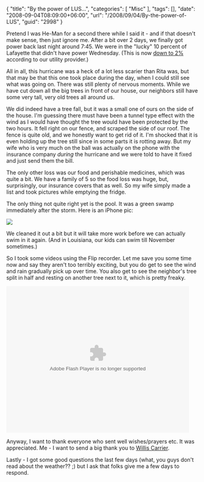 {
	"title": "By the power of LUS...",
	"categories": [
		"Misc"
	],
	"tags": [],
	"date": "2008-09-04T08:09:00+06:00",
	"url": "/2008/09/04/By-the-power-of-LUS",
	"guid": "2998"
}

Pretend I was He-Man for a second there while I said it - and if that doesn't make sense, then just ignore me. After a bit over 2 days, we finally got power back last night around 7:45. We were in the "lucky" 10 percent of Lafayette that didn't have power Wednesday. (This is now <a href="http://www.lus.org/site.php?pageID=229">down to 2%</a> according to our utility provider.) 

All in all, this hurricane was a heck of a lot less scarier than Rita was, but that may be that this one took place during the day, when I could still see what was going on. There was still plenty of nervous moments. While we have cut down all the big trees in front of our house, our neighbors still have some very tall, very old trees all around us. 

We did indeed have a tree fall, but it was a small one of ours on the side of the house. I'm guessing there must have been a tunnel type effect with the wind as I would have thought the tree would have been protected by the two hours. It fell right on our fence, and scraped the side of our roof. The fence is quite old, and we honestly want to get rid of it. I'm shocked that it is even holding up the tree still since in some parts it is rotting away. But my wife who is very much on the ball was actually on the phone with the insurance company <i>during</i> the hurricane and we were told to have it fixed and just send them the bill.

The only other loss was our food and perishable medicines, which was quite a bit. We have a family of 5 so the food loss was huge, but, surprisingly, our insurance covers that as well. So my wife simply made a list and took pictures while emptying the fridge. 

The only thing not quite right yet is the pool. It was a green swamp immediately after the storm. Here is an iPhone pic:

<img src="http://static.raymondcamden.com/images/pool.jpg">

We cleaned it out a bit but it will take more work before we can actually swim in it again. (And in Louisiana, our kids can swim till November sometimes.) 

So I took some videos using the Flip recorder. Let me save you some time now and say they aren't too terribly exciting, but you do get to see the wind and rain gradually pick up over time. You also get to see the neighbor's tree split in half and resting on another tree next to it, which is pretty freaky. 

<object width="480" height="385"><param name="movie" value="http://www.youtube.com/p/FD4514E73551E241"></param><embed src="http://www.youtube.com/p/FD4514E73551E241" type="application/x-shockwave-flash" width="480" height="385"></embed></object>

Anyway, I want to thank everyone who sent well wishes/prayers etc. It was appreciated. Me - I want to send a big thank you to <a href="http://en.wikipedia.org/wiki/Willis_Haviland_Carrier">Willis Carrier</a>.

Lastly - I got some good questions the last few days (what, you guys don't read about the weather?? ;) but I ask that folks give me a few days to respond.